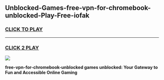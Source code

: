 
## Unblocked-Games-free-vpn-for-chromebook-unblocked-Play-Free-iofak
<h3>
<a href="https://premium76.site?title=free-vpn-for-chromebook-unblocked&ref=20M">CLICK TO PLAY</a></h3>
<hr>

<h3>
<a href="https://premium76.site?title=free-vpn-for-chromebook-unblocked&ref=20M">CLICK 2 PLAY</a>
  
</h3>

<a href="https://premium76.site?title=free-vpn-for-chromebook-unblocked&ref=19M"><img src="https://clearcache.store/games.png"></a>


**free-vpn-for-chromebook-unblocked games unblocked: Your Gateway to Fun and Accessible Online Gaming**
